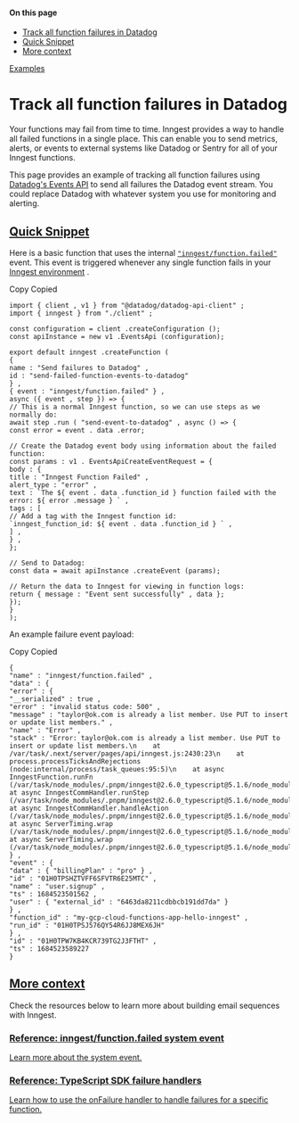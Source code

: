 #### On this page

- [Track all function failures in Datadog](\docs\examples\track-failures-in-datadog#track-all-function-failures-in-datadog)
- [Quick Snippet](\docs\examples\track-failures-in-datadog#quick-snippet)
- [More context](\docs\examples\track-failures-in-datadog#more-context)

[Examples](\docs\examples)

# Track all function failures in Datadog

Your functions may fail from time to time. Inngest provides a way to handle all failed functions in a single place. This can enable you to send metrics, alerts, or events to external systems like Datadog or Sentry for all of your Inngest functions.

This page provides an example of tracking all function failures using [Datadog's Events API](https://docs.datadoghq.com/api/latest/events/) to send all failures the Datadog event stream. You could replace Datadog with whatever system you use for monitoring and alerting.

## [Quick Snippet](\docs\examples\track-failures-in-datadog#quick-snippet)

Here is a basic function that uses the internal [`"inngest/function.failed"`](\docs\reference\system-events\inngest-function-failed) event. This event is triggered whenever any single function fails in your [Inngest environment](\docs\platform\environments) .

Copy Copied

```
import { client , v1 } from "@datadog/datadog-api-client" ;
import { inngest } from "./client" ;

const configuration = client .createConfiguration ();
const apiInstance = new v1 .EventsApi (configuration);

export default inngest .createFunction (
{
name : "Send failures to Datadog" ,
id : "send-failed-function-events-to-datadog"
} ,
{ event : "inngest/function.failed" } ,
async ({ event , step }) => {
// This is a normal Inngest function, so we can use steps as we normally do:
await step .run ( "send-event-to-datadog" , async () => {
const error = event . data .error;

// Create the Datadog event body using information about the failed function:
const params : v1 . EventsApiCreateEventRequest = {
body : {
title : "Inngest Function Failed" ,
alert_type : "error" ,
text : `The ${ event . data .function_id } function failed with the error: ${ error .message } ` ,
tags : [
// Add a tag with the Inngest function id:
`inngest_function_id: ${ event . data .function_id } ` ,
] ,
} ,
};

// Send to Datadog:
const data = await apiInstance .createEvent (params);

// Return the data to Inngest for viewing in function logs:
return { message : "Event sent successfully" , data };
});
}
);
```

An example failure event payload:

Copy Copied

```
{
"name" : "inngest/function.failed" ,
"data" : {
"error" : {
"__serialized" : true ,
"error" : "invalid status code: 500" ,
"message" : "taylor@ok.com is already a list member. Use PUT to insert or update list members." ,
"name" : "Error" ,
"stack" : "Error: taylor@ok.com is already a list member. Use PUT to insert or update list members.\n    at /var/task/.next/server/pages/api/inngest.js:2430:23\n    at process.processTicksAndRejections (node:internal/process/task_queues:95:5)\n    at async InngestFunction.runFn (/var/task/node_modules/.pnpm/inngest@2.6.0_typescript@5.1.6/node_modules/inngest/components/InngestFunction.js:378:32)\n    at async InngestCommHandler.runStep (/var/task/node_modules/.pnpm/inngest@2.6.0_typescript@5.1.6/node_modules/inngest/components/InngestCommHandler.js:459:25)\n    at async InngestCommHandler.handleAction (/var/task/node_modules/.pnpm/inngest@2.6.0_typescript@5.1.6/node_modules/inngest/components/InngestCommHandler.js:359:33)\n    at async ServerTiming.wrap (/var/task/node_modules/.pnpm/inngest@2.6.0_typescript@5.1.6/node_modules/inngest/helpers/ServerTiming.js:69:21)\n    at async ServerTiming.wrap (/var/task/node_modules/.pnpm/inngest@2.6.0_typescript@5.1.6/node_modules/inngest/helpers/ServerTiming.js:69:21)"
} ,
"event" : {
"data" : { "billingPlan" : "pro" } ,
"id" : "01H0TPSHZTVFF6SFVTR6E25MTC" ,
"name" : "user.signup" ,
"ts" : 1684523501562 ,
"user" : { "external_id" : "6463da8211cdbbcb191dd7da" }
} ,
"function_id" : "my-gcp-cloud-functions-app-hello-inngest" ,
"run_id" : "01H0TPSJ576QY54R6JJ8MEX6JH"
} ,
"id" : "01H0TPW7KB4KCR739TG2J3FTHT" ,
"ts" : 1684523589227
}
```

## [More context](\docs\examples\track-failures-in-datadog#more-context)

Check the resources below to learn more about building email sequences with Inngest.

### [Reference: inngest/function.failed system event](\docs\reference\system-events\inngest-function-failed)

[Learn more about the system event.](\docs\reference\system-events\inngest-function-failed)

### [Reference: TypeScript SDK failure handlers](\docs\reference\functions\handling-failures)

[Learn how to use the onFailure handler to handle failures for a specific function.](\docs\reference\functions\handling-failures)